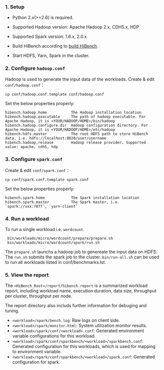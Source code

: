 ### 1. Setup ###

 * Python 2.x(>=2.6) is required.
 
 * Supported Hadoop version: Apache Hadoop 2.x, CDH5.x, HDP 
 
 * Supported Spark version: 1.6.x, 2.0.x 

 * Build HiBench according to [build HiBench](build-hibench.md).
 
 * Start HDFS, Yarn, Spark in the cluster.



### 2. Configure `hadoop.conf` ###

Hadoop is used to generate the input data of the workloads.
Create & edit `conf/hadoop.conf`：

    cp conf/hadoop.conf.template conf/hadoop.conf

Set the below properties properly:

    hibench.hadoop.home           The Hadoop installation location
    hibench.hadoop.executable     The path of hadoop executable. For Apache Hadoop, it is <YOUR/HADOOP/HOME>/bin/hadoop
    hibench.hadoop.configure.dir  Hadoop configuration directory. For Apache Hadoop, it is <YOUR/HADOOP/HOME>/etc/hadoop
    hibench.hdfs.master           The root HDFS path to store HiBench data, i.e. hdfs://localhost:8020/user/username
    hibench.hadoop.release        Hadoop release provider. Supported value: apache, cdh5, hdp


### 3. Configure `spark.conf` ###

Create & edit `conf/spark.conf`：

    cp conf/spark.conf.template spark.conf

Set the below properties properly:

    hibench.spark.home            The Spark installation location
    hibench.spark.master          The Spark master, i.e. `spark://xxx:7077`, `yarn-client`


### 4. Run a workload ###
To run a single workload i.e. `wordcount`. 

     bin/workloads/micro/wordcount/prepare/prepare.sh
     bin/workloads/micro/wordcount/spark/run.sh

The `prepare.sh` launchs a hadoop job to genereate the input data on HDFS. The `run.sh` submits the spark job to the cluster. 
`bin/run-all.sh` can be used to run all workloads listed in conf/benchmarks.lst.

### 5. View the report ###

   The `<HiBench_Root>/report/hibench.report` is a summarized workload report, including workload name, execution duration, data size, throughput per cluster, throughput per node.

   The report directory also includs further information for debuging and tuning.
     
  * `<workload>/spark/bench.log`: Raw logs on client side.
  * `<workload>/spark/monitor.html`: System utilization monitor results.
  * `<workload>/spark/conf/<workload>.conf`: Generated environment variable configurations for this workload.
  * `<workload>/spark/conf/sparkbench/<workload>/sparkbench.conf`: Generated configuration for this workloads, which is used for mapping to environment variable.
  * `<workload>/spark/conf/sparkbench/<workload>/spark.conf`: Generated configuration for spark.
